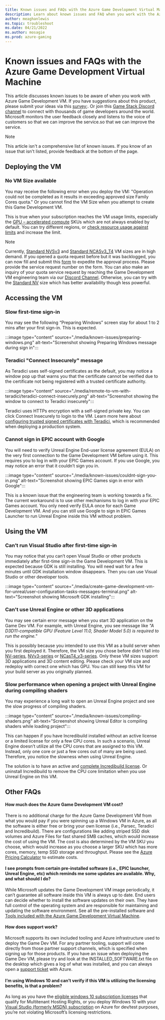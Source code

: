 ```yaml
---
title: Known issues and FAQs with the Azure Game Development Virtual Machine
description: Learn about known issues and FAQ when you work with the Azure Game Development Virtual Machine.
author: meaghanlewis
ms.topic: troubleshoot
ms.date: 04/21/2022
ms.author: mosagie
ms.prod: azure-gaming
---
```


# Known issues and FAQs with the Azure Game Development Virtual Machine

This article discusses known issues to be aware of when you work with Azure Game Development VM. If you have suggestions about this product, please submit your ideas via this <a href="https://forms.office.com/r/VHK5iEqeBm" target="_blank">survey</a>;. Or join this <a href="https://discord.com/channels/684463257276121192/949072214689452083" target="_blank">Game Stack Discord channel</a> to connect with thousands of game developers around the world. Microsoft monitors the user feedback closely and listens to the voice of customers so that we can improve the service.so that we can improve the service.

> [!NOTE]
> This article isn't a comprehensive list of known issues. If you know of an issue that isn't listed, provide feedback at the bottom of the page.

## Deploying the VM

### No VM Size available

You may receive the following error when you deploy the VM: "Operation could not be completed as it results in exceeding approved size Family Cores quota." Or you cannot find the VM Size when you attempt to create this Game Development VM.

This is true when your subscription reaches the VM usage limits, especially the [GPU – accelerated compute](/azure/virtual-machines/sizes-gpu) SKUs which are not always enabled by default. You can try different regions, or [check resource usage against limits](/azure/networking/check-usage-against-limits) and increase the limit.

> [!NOTE]
> Currently, <a href="/azure/virtual-machines/nvv3-series" target="_blank">Standard NVSv3</a> and <a href="/azure/virtual-machines/nct4-v3-series" target="_blank">Standard NCASv3_T4</a> VM sizes are in high demand. If you opened a quota request before but it was backlogged, you can now fill and submit this <a href="https://forms.office.com/r/pjvL30p2zC" target="_blank">form</a> to expedite the approval process. Please provide the service request number on the form. You can also make an inquiry of your quota service request by reaching the Game Development VM engineering team via our <a href="https://discord.com/channels/684463257276121192/949072214689452083" target="_blank">Discord Channel</a>. Otherwise, you can try with the <a href="/azure/virtual-machines/nv-series" target="_blank">Standard NV</a> size which has better availability though less powerful.

## Accessing the VM

### Slow first-time sign-in

You may see the following “Preparing Windows” screen stay for about 1 to 2 mins after your first sign-in. This is expected.  

:::image type="content" source="./media/known-issues/preparing-windows.png" alt-text="Screenshot showing Preparing Windows message during sign in":::

### Teradici "Connect Insecurely" message

As Teradici uses self-signed certificates as the default, you may notice a window pop up that warns you that the certificate cannot be verified due to the certificate not being registered with a trusted certificate authority.

:::image type="content" source="./media/remote-to-vm-with-teradici/teradici-connect-insecurely.png" alt-text="Screenshot showing the window to connect to Teradici insecurely":::

Teradici uses HTTPs encryption with a self-signed private key. You can click Connect Insecurely to login to the VM. Learn more here about [configuring trusted signed certificates with Teradici](https://www.teradici.com/web-help/pcoip_connection_manager_security_gateway/19.08/security/creating_cmsg_cert/#default-certificate), which is recommended when deploying a production system.

### Cannot sign in EPIC account with Google  

You will need to verify Unreal Engine End-user license agreement (EULA) on the very first connection to the Game Development VM before using it. This requires you to log in with your EPIC Games account. If you use  Google, you may notice an error that it couldn’t sign you in.

:::image type="content" source="./media/known-issues/couldnt-sign-you-in.png" alt-text="Screenshot showing EPIC Games sign in error with Google":::

This is a known issue that the engineering team is working towards a fix. The current workaround is to use other mechanisms to log in with your EPIC Games account. You only need verify EULA once for each Game Development VM. And you can still use Google to sign in EPIC Games Launcher to run Unreal Engine inside this VM without problem.

## Using the VM

### Can’t run Visual Studio after first-time sign-in

You may notice that you can’t open Visual Studio or other products immediately after first-time sign-in the Game Development VM. This is expected because GDK is still installing. You will need wait for a few minutes until GDK installation window disappears. Then you can use Visual Studio or other developer tools.

:::image type="content" source="./media/create-game-development-vm-for-unreal/user-configuration-tasks-messages-terminal.png" alt-text="Screenshot showing Microsoft GDK installing":::

### Can't use Unreal Engine or other 3D applications

You may see certain error message when you start 3D application on the Game Dev VM. For example, with Unreal Engine, you see message like *"A D3D11-compatible GPU (Feature Level 11.0, Shader Model 5.0) is required to run the engine."*

This is possibly because you intended to use this VM as a build server when you first deployed it. Therefore, the VM size you chose before didn't fall into [NV-series](/azure/virtual-machines/nv-series),  [NVv3-series](/azure/virtual-machines/nvv3-series) or [NCasT4_v3-series](/azure/virtual-machines/nct4-v3-series). Only these VM sizes support 3D applications and 3D content editing. Please check your VM size and redeploy with correct one which has GPU. You can still keep this VM for your build server as you originally planned.  

### Slow performance when opening a project with Unreal Engine during compiling shaders

You may experience a long wait to open an Unreal Engine project and see the slow progress of compiling shaders.

:::image type="content" source="./media/known-issues/compiling-shaders.png" alt-text="Screenshot showing Unreal Editor is compiling shaders while loading project":::

This can happen if you have Incredibuild installed without an active license or a limited license for only a few CPU cores. In such a scenario, Unreal Engine doesn’t utilize all the CPU cores that are assigned to this VM. Instead, only one core or just a few cores out of many are being used. Therefore, you notice the slowness when using Unreal Engine.  

The solution is to have an active and [complete Incredibuild license](https://www.incredibuild.com/pricing). Or uninstall Incredibuild to remove the CPU core limitation when you use Unreal Engine on this VM.

## Other FAQs

#### How much does the Azure Game Development VM cost?

There is no additional charge for the Azure Game Development VM from what you would pay if you were spinning up a Windows VM in Azure, as all the software is either free or bring your own license (i.e., Parsec, Teradici and Incredibuild). There are configurations like adding striped SSD disk volumes and Azure Files for fast shared SMB caches, which would increase the cost of using the VM. The cost is also determined by the VM SKU you choose, which would increase as you choose a larger SKU which has more cores, memory, temp SSD storage and throughput. Please see the [Azure Pricing Calculator](https://azure.microsoft.com/pricing/calculator/) to estimate costs.

#### I see prompts from certain pre-installed software (i.e., EPIC launcher, Unreal Engine, etc) which reminds me some updates are available. Why, and what should I do?

While Microsoft updates the Game Development VM image periodically, it can’t guarantee all software inside this VM is always up to date. End users can decide whether to install the software updates on their own. They have full control of the operating system and are responsible for maintaining and updating the software environment. See all the pre-installed software and [Tools included with the Azure Game Development Virtual Machine](./tools-included-azure-game-dev-kit.md).

#### How does support work?  

Microsoft supports its own included tooling and Azure infrastructure used to deploy the Game Dev VM. For any partner tooling, support will come directly from those partner support channels, which is specified when signing up for those products. If you have an issue when deploying the Game Dev VM, please try and look at the INSTALLED_SOFTWARE.txt file on the desktop which gives a log of what was installed, and you can always open a [support ticket](/azure/azure-portal/supportability/how-to-create-azure-support-request) with Azure.

#### I’m using Windows 10 and can’t verify if this VM is utilizing the licensing benefits, is that a problem?  

As long as you have the [eligible windows 10 subscription licenses](/azure/virtual-machines/windows/windows-desktop-multitenant-hosting-deployment#subscription-licenses-that-qualify-for-multitenant-hosting-rights) that qualify for Multitenant Hosting Rights, or you deploy Windows 10 with your [Visual Studio (formerly MSDN) subscription](/azure/virtual-machines/windows/client-images) on Azure for dev/test purposes, you’re not violating Microsoft’s licensing restrictions.
